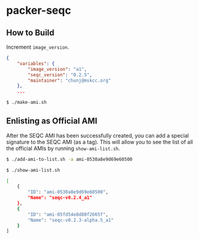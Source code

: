 # packer-seqc

## How to Build

Increment `image_version`.

```json
{
    "variables": {
        "image_version": "a1",
        "seqc_version": "0.2.5",
        "maintainer": "chunj@mskcc.org"
    },
    ...
```

```bash
$ ./make-ami.sh
```

## Enlisting as Official AMI

After the SEQC AMI has been successfully created, you can add a special signature to the SEQC AMI (as a tag). This will allow you to see the list of all the official AMIs by running `show-ami-list.sh`.

```bash
$ ./add-ami-to-list.sh -a ami-0530a8e9d69e60500
```

```bash
$ ./show-ami-list.sh

[
    {
        "ID": "ami-0530a8e9d69e60500",
        "Name": "seqc-v0.2.4_a1"
    },
    {
        "ID": "ami-05fd54e8d80f2665f",
        "Name": "seqc-v0.2.3-alpha.5_a1"
    }
]
```
